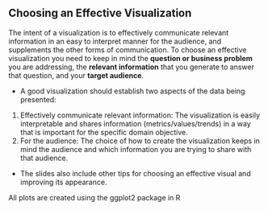 ## Choosing an Effective Visualization

The intent of a visualization is to effectively communicate relevant information in an easy to interpret manner for the audience, and supplements the other forms of communication.
To choose an effective visualization you need to keep in mind the **question or business problem** you are addressing, the **relevant information** that you generate to answer that question, and your **target audience**.

- A good visualization should establish two aspects of the data being presented:
1) Effectively communicate relevant information: The visualization is easily interpretable and shares information (metrics/values/trends) in a way that is important for the specific domain objective.
2) For the audience: The choice of how to create the visualization keeps in mind the audience and which information you are trying to share with that audience.

- The slides also include other tips for choosing an effective visual and improving its appearance.

All plots are created using the ggplot2 package in R
